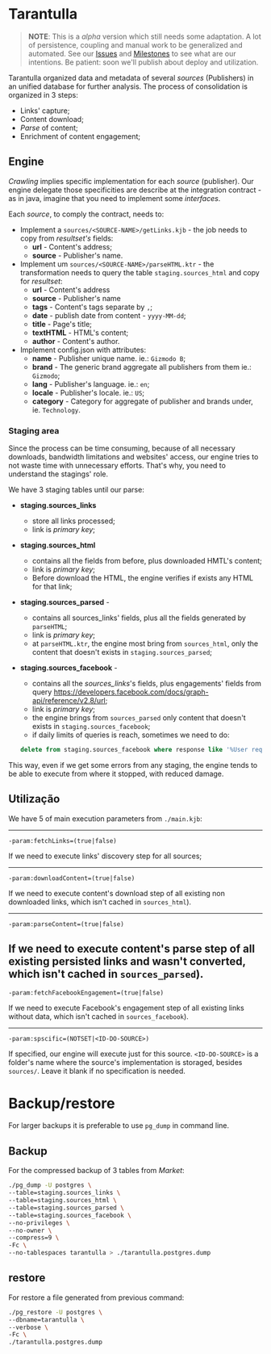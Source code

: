 # Tarantulla

> **NOTE**: This is a _alpha_ version which still needs some adaptation. A lot of persistence, coupling and manual work to be generalized and automated. See our [Issues](https://github.com/oncase/tarantulla/issues) and [Milestones](https://github.com/oncase/tarantulla/issues?q=is%3Aopen+is%3Aissue+no%3Amilestone) to see what are our intentions. Be patient: soon we'll publish about deploy and utilization.

Tarantulla organized data and metadata of several _sources_ (Publishers) in an unified database for further analysis. The process of consolidation is organized in 3 steps:

* Links' capture;
* Content download;
* _Parse_ of content;
* Enrichment of content engagement;

## Engine

_Crawling_ implies specific implementation for each _source_ (publisher). Our engine delegate those specificities are describe at the integration contract - as in java, imagine that you need to implement some _interfaces_.

Each _source_, to comply the contract, needs to:
 
 - Implement a `sources/<SOURCE-NAME>/getLinks.kjb` - the job needs to copy from _resultset's_ fields:
    * **url** - Content's address;
    * **source** - Publisher's name.
 - Implement um `sources/<SOURCE-NAME>/parseHTML.ktr` - the transformation needs to query the table `staging.sources_html` and copy for _resultset_:
    * **url** - Content's address
    * **source** - Publisher's name
    * **tags** - Content's tags separate by `,`;
    * **date** - publish date from content - `yyyy-MM-dd`;
    * **title** - Page's title;
    * **textHTML** - HTML's content;
    * **author** - Content's author.
 - Implement config.json with attributes:
    * **name** - Publisher unique name. ie.: `Gizmodo B`;
    * **brand** - The generic brand aggregate all publishers from them ie.: `Gizmodo`;
    * **lang** - Publisher's language. ie.: `en`;
    * **locale** - Publisher's locale. ie.: `US`;
    * **category** - Category for aggregate of publisher and brands under, ie. `Technology`.
    
    

### Staging area

Since the process can be time consuming, because of all necessary downloads, bandwidth limitations and websites' access, our engine tries to not waste time with unnecessary efforts. That's why,  you need to understand the stagings' role.

We have 3 staging tables until our parse:

* **staging.sources_links**
  - store all links processed;
  - link is _primary key_;
* **staging.sources_html**
  - contains all the fields from before, plus downloaded HMTL's content; 
  - link is _primary key_;
  - Before download the HTML, the engine verifies if exists any HTML for that link;
* **staging.sources_parsed** - 
  - contains all sources_links' fields, plus all the fields generated by `parseHTML`; 
  - link is _primary key_;
  - at `parseHTML.ktr`, the engine most bring from `sources_html`, only the content that doesn't exists in `staging.sources_parsed`;
* **staging.sources_facebook** - 
  - contains all the _sources_links_'s fields, plus engagements' fields from query https://developers.facebook.com/docs/graph-api/reference/v2.8/url;
  - link is _primary key_;
  - the engine brings from `sources_parsed` only content that doesn't exists in `staging.sources_facebook`;
  - if daily limits of queries is reach, sometimes we need to do:

  ```sql
  delete from staging.sources_facebook where response like '%User request limit reached%'; 
  ```

This way, even if we get some errors from any staging, the engine tends to be able to execute from where it stopped, with reduced damage.

## Utilização

We have 5 of main execution parameters from `./main.kjb`:

---

`-param:fetchLinks=(true|false)`

If we need to execute links' discovery step for all sources;

---

`-param:downloadContent=(true|false)`

If we need to execute content's download step of all existing non downloaded links, which isn't cached in `sources_html`).

---

`-param:parseContent=(true|false)`

If we need to execute content's parse step of all existing persisted links and  wasn't converted, which isn't cached in `sources_parsed`).
---

`-param:fetchFacebookEngagement=(true|false)`

If we need to execute Facebook's engagement step of all existing links without data, which isn't cached in `sources_facebook`).

---

`-param:spscific=(NOTSET|<ID-DO-SOURCE>)`

If specified, our engine will execute just for this source. `<ID-DO-SOURCE>` is a folder's name where the source's implementation is storaged, besides `sources/`. Leave it blank if no specification is needed. 


# Backup/restore

For larger backups it is preferable to use `pg_dump` in command line.

## Backup

For the compressed backup of 3 tables from _Market_:

```bash
./pg_dump -U postgres \
--table=staging.sources_links \
--table=staging.sources_html \
--table=staging.sources_parsed \
--table=staging.sources_facebook \
--no-privileges \
--no-owner \
--compress=9 \
-Fc \
--no-tablespaces tarantulla > ./tarantulla.postgres.dump
```

## restore

For restore a file generated from previous command:

```bash
./pg_restore -U postgres \
--dbname=tarantulla \
--verbose \
-Fc \
./tarantulla.postgres.dump
```
